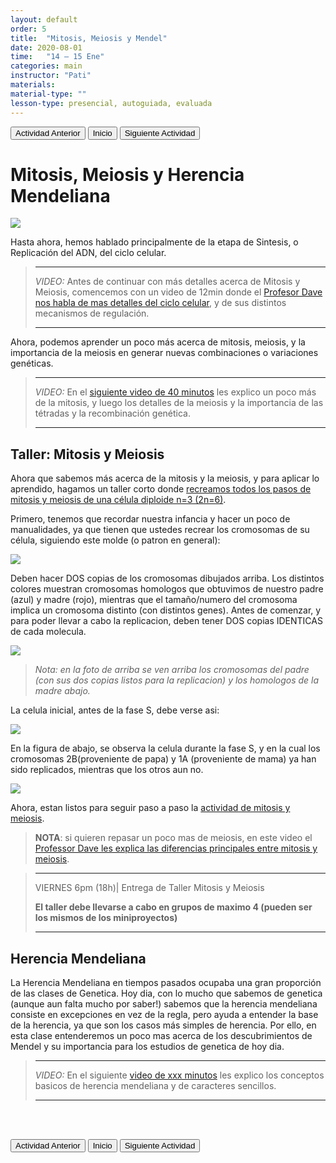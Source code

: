 ```yaml
---
layout: default
order: 5
title:  "Mitosis, Meiosis y Mendel"
date: 2020-08-01
time:   "14 – 15 Ene"
categories: main
instructor: "Pati"
materials: 
material-type: ""
lesson-type: presencial, autoguiada, evaluada
---
```


<a href="https://pesalerno.github.io/genetica2021/main/2020/08/01/4_proyectos-1.html"><button>Actividad Anterior</button></a>		<a href="https://pesalerno.github.io/genetica2021/"><button>Inicio</button></a>    <a href="https://pesalerno.github.io/genetica2021/main/2020/08/01/6_proyectos-2.html"><button>Siguiente Actividad</button></a>


# Mitosis, Meiosis y Herencia Mendeliana


![](https://github.com/pesalerno/genetica2021/blob/main/files/ciclo-celular.png?raw=true)<br>

Hasta ahora, hemos hablado principalmente de la etapa de Sintesis, o Replicación del ADN, del ciclo celular. 


>---------------------
>
>*VIDEO:* Antes de continuar con más detalles acerca de Mitosis y Meiosis, comencemos con un video de 12min donde el [Profesor Dave nos habla de mas detalles del ciclo celular](https://www.youtube.com/watch?v=eqJqhA8HSJ0&list=PLybg94GvOJ9HH3IbmPRCfU4knUiBJPq1Z&index=6), y de sus distintos mecanismos de regulación.  
>
> ----------------------
> 

Ahora, podemos aprender un poco más acerca de mitosis, meiosis, y la importancia de la meiosis en generar nuevas combinaciones o variaciones genéticas. 

>---------------------
>
>*VIDEO:* En el [siguiente video de 40 minutos](https://www.loom.com/share/b5f10ea8601b44cf9b5941a741c16388) les explico un poco más de la mitosis, y luego los detalles de la meiosis y la importancia de las tétradas y la recombinación genética. 
>
> ----------------------

## Taller: Mitosis y Meiosis

Ahora que sabemos más acerca de la mitosis y la meiosis, y para aplicar lo aprendido, hagamos un taller corto donde [recreamos todos los pasos de mitosis y meiosis de una célula diploide n=3 (2n=6)](https://drive.google.com/file/d/1IS0skI4ES5yAwv7xsby8obGDfZW49lqz/view?usp=sharing).

Primero, tenemos que recordar nuestra infancia y hacer un poco de manualidades, ya que tienen que ustedes recrear los cromosomas de su célula, siguiendo este molde (o patron en general):

![](https://github.com/pesalerno/genetica2021/blob/main/files/molde-mitosis.JPG?raw=true)<br>


Deben hacer DOS copias de los cromosomas dibujados arriba. Los distintos colores muestran cromosomas homologos que obtuvimos de nuestro padre (azul) y madre (rojo), mientras que el tamaño/numero del cromosoma implica un cromosoma distinto (con distintos genes). Antes de comenzar, y para poder llevar a cabo la replicacion, deben tener DOS copias IDENTICAS de cada molecula.

![](https://github.com/pesalerno/genetica2021/blob/main/files/homologos-cromatidas.JPG?raw=true)<br>

>*Nota: en la foto de arriba se ven arriba los cromosomas del padre (con sus dos copias listos para la replicacion) y los homologos de la madre abajo.*

La celula inicial, antes de la fase S, debe verse asi: 

![](https://github.com/pesalerno/genetica2021/blob/main/files/celula-mitosis.JPG?raw=true)<br>

En la figura de abajo, se observa la celula durante la fase S, y en la cual los cromosomas 2B(proveniente de papa) y 1A (proveniente de mama) ya han sido replicados, mientras que los otros aun no. 

![](https://github.com/pesalerno/genetica2021/blob/main/files/fase-S-mitosis.JPG?raw=true)<br>

Ahora, estan listos para seguir paso a paso la [actividad de mitosis y meiosis](https://drive.google.com/file/d/1IS0skI4ES5yAwv7xsby8obGDfZW49lqz/view?usp=sharing). 

> **NOTA**: si quieren repasar un poco mas de meiosis, en este video el [Professor Dave les explica las diferencias principales entre mitosis y meiosis](https://www.youtube.com/watch?v=k2DBsovDXxE&list=PLybg94GvOJ9HH3IbmPRCfU4knUiBJPq1Z&index=8). 

>---------------------
> 
> VIERNES 6pm (18h)| Entrega de Taller Mitosis y Meiosis 
> 
> **El taller debe llevarse a cabo en grupos de maximo 4 (pueden ser los mismos de los miniproyectos)**
>
> -------------------


## Herencia Mendeliana

La Herencia Mendeliana en tiempos pasados ocupaba una gran proporción de las clases de Genetica. Hoy dia, con lo mucho que sabemos de genetica (aunque aun falta mucho por saber!) sabemos que la herencia mendeliana consiste en excepciones en vez de la regla, pero ayuda a entender la base de la herencia, ya que son los casos más simples de herencia. Por ello, en esta clase entenderemos un poco mas acerca de los descubrimientos de Mendel y su importancia para los estudios de genetica de hoy dia. 

>---------------------
>
>*VIDEO:* En el siguiente [video de xxx minutos]() les explico los conceptos basicos de herencia mendeliana y de caracteres sencillos. 
>
>-----------------------

<br><br>

<a href="https://pesalerno.github.io/genetica2021/main/2020/08/01/4_proyectos-1.html"><button>Actividad Anterior</button></a>		<a href="https://pesalerno.github.io/genetica2021/"><button>Inicio</button></a>    <a href="https://pesalerno.github.io/genetica2021/main/2020/08/01/6_proyectos-2.html"><button>Siguiente Actividad</button></a>



